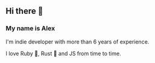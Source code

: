 ## Hi there 👋
### My name is Alex

I'm indie developer with more than 6 years of experience.

I love Ruby 💎, Rust 🦀 and JS from time to time.
